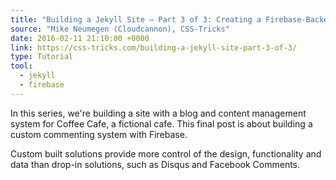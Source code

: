 ```yaml
---
title: "Building a Jekyll Site – Part 3 of 3: Creating a Firebase-Backed Commenting System"
source: "Mike Neumegen (Cloudcannon), CSS-Tricks"
date: 2016-02-11 21:10:00 +0000
link: https://css-tricks.com/building-a-jekyll-site-part-3-of-3/
type: Tutorial
tool:
  - jekyll
  - firebase
---
```

In this series, we're building a site with a blog and content management system for Coffee Cafe, a fictional cafe. This final post is about building a custom commenting system with Firebase.

Custom built solutions provide more control of the design, functionality and data than drop-in solutions, such as Disqus and Facebook Comments.





